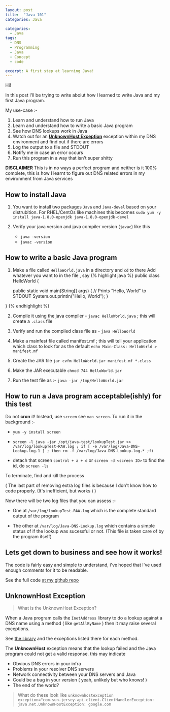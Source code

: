 ```yaml
---
layout: post
title:  "Java 101"
categories: Java

categories:
  - Java
tags:
  - DNS
  - Programming
  - Java
  - Concept
  - code

excerpt: A first step at learning Java!
---
```


Hi!

In this post I'll be trying to write aboiut how I learned to write Java and my first Java program.


My use-case :- 
1. Learn and understand how to run Java
2. Learn and understand how to write a basic Java program
3. See how DNS lookups work in Java
4. Watch out for an __[UnknownHost Exception](#UnknownHost-Exception)__ exception within my DNS environment and find out if there are errors
5. Log the output to a file and STDOUT
6. Notify me in case an error occurs
7. Run this program in a way that isn't super shitty

**DISCLAIMER** This is in no ways a perfect program and neither is it 100% complete, this is how I learnt to figure out DNS related errors in my environment from Java services


## How to install Java

1. You want to install two packages `Java` and `Java-devel` based on your distrubition. 
   For RHEL/CentOs like machines this becomes `sudo yum -y install java-1.8.0-openjdk java-1.8.0-openjdk-devel`

2. Verify your java version and java compiler version (`javac`) like this 
   - `java -version`
   - `javac -version`

## How to write a basic Java program 
1. Make a file called `HelloWorld.java` in a directory and `cd` to there
   Add whatever you want to in the file , say
{% highlight java %}
public class HelloWorld {

    public static void main(String[] args) {
        // Prints "Hello, World" to STDOUT
        System.out.println("Hello, World");
    }

}
{% endhighlight %}

2. Compile it using the java compiler - `javac HelloWorld.java` ; this will create a `.class` file

3. Verify and run the compiled class file as - `java HelloWorld`

4. Make a mainfest file called manifest.mf ; this will tell your application which class to look for as the default
`echo Main-Class: HelloWorld > manifest.mf`

5. Create the JAR file
`jar cvfm HelloWorld.jar manifest.mf *.class`

6. Make the JAR executable
`chmod 744 HelloWorld.jar`

6. Run the test file as :-
`java -jar /tmp/HelloWorld.jar`


## How to run a Java program acceptable(ishly) for this test
 Do not **cron** it!
Instead, use `screen` see `man screen`. 
To run it in the background :-
- `yum -y install screen`

- `screen -l java -jar /opt/java-test/lookupTest.jar >> /var/log/lookupTest-RAW.log ; if [ -e /var/log/Java-DNS-Lookup.log.1 ] ; then rm -f /var/log/Java-DNS-Lookup.log.* ;fi`

- detach that screen `control + a + d` or `screen -d <screen ID>` to find the id, do `screen -ls` 

To terminate, find and kill the process

 ( The last part of removing extra log files is because I don't know how to code properly. (It's inefficient, but works ) )

 Now there will be two log files that you can assess :-

- One at `/var/log/lookupTest-RAW.log` which is the complete standard output of the program

- The other at `/var/log/Java-DNS-Lookup.log` which contains a simple status of if the lookup was sucessful or not. (This file is taken care of by the program itself)

## Lets get down to business and see how it works!

The code is fairly easy and simple to understand, i've hoped that I've used enough comments for it to be readable. 


See the full code  [at my github repo](https://github.com/vishalbasra/DNS-resolution/blob/master/java/lookupTest.java)

## UnknownHost Exception ## 
> What is the UnknownHost Exception? 


When a Java program calls the `InetAddress` library to do a lookup against a DNS name using a method ( like `getAllByName` ) then it may raise several exceptions.

See [the library](https://docs.oracle.com/javase/7/docs/api/java/net/InetAddress.html) and the exceptions listed there for each method. 

The **UnknownHost** exception means that the lookup failed and the Java program could not get a valid response.
this may indicate
- Obvious DNS errors in your infra
- Problems in your resolver DNS servers
- Network connectivity between your DNS servers and Java
- Could be a bug in your version ( yeah, unlikely but who knows! )
- The end of the world?

> What do these look like 
`unknownhostexception exception="com.sun.jersey.api.client.ClientHandlerException: java.net.UnknownHostException: google.com` 
